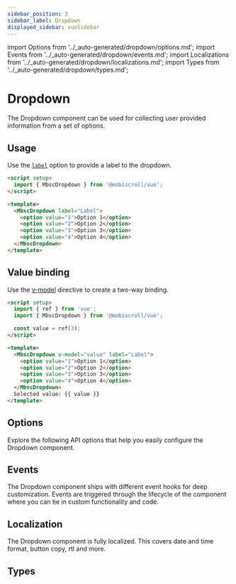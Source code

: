 ```yaml
---
sidebar_position: 3
sidebar_label: Dropdown
displayed_sidebar: vueSidebar
---
```


import Options from '../\_auto-generated/dropdown/options.md';
import Events from '../\_auto-generated/dropdown/events.md';
import Localizations from '../\_auto-generated/dropdown/localizations.md';
import Types from '../\_auto-generated/dropdown/types.md';

# Dropdown

The Dropdown component can be used for collecting user provided information from a set of options.

## Usage

Use the [`label`](#opt-label) option to provide a label to the dropdown.

```html
<script setup>
  import { MbscDropdown } from '@mobiscroll/vue';
</script>

<template>
  <MbscDropdown label="Label">
    <option value="1">Option 1</option>
    <option value="2">Option 2</option>
    <option value="3">Option 3</option>
    <option value="4">Option 4</option>
  </MbscDropdown>
</template>
```

## Value binding

Use the [v-model](https://vuejs.org/api/built-in-directives.html#v-model) directive to create a two-way binding.

```html
<script setup>
  import { ref } from 'vue';
  import { MbscDropdown } from '@mobiscroll/vue';

  const value = ref(3);
</script>

<template>
  <MbscDropdown v-model="value" label="Label">
    <option value="1">Option 1</option>
    <option value="2">Option 2</option>
    <option value="3">Option 3</option>
    <option value="4">Option 4</option>
  </MbscDropdown>
  Selected value: {{ value }}
</template>
```

<div className="option-list">

## Options
Explore the following API options that help you easily configure the Dropdown component.

<Options />

## Events
The Dropdown component ships with different event hooks for deep customization. Events are triggered through the lifecycle of the component where you can tie in custom functionality and code.

<Events />

## Localization
The Dropdown component is fully localized. This covers date and time format, button copy, rtl and more.

<Localizations />

## Types

<Types />

</div>
